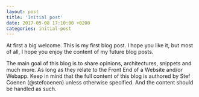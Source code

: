 ```yaml
---
layout: post
title: 'Initial post'
date: 2017-05-08 17:10:00 +0200
categories: initial-post
---
```


At first a big welcome. This is my first blog post. I hope you like it, but most of all, I hope you enjoy the content of my future blog posts.

The main goal of this blog is to share opinions, architectures, snippets and much more. As long as they relate to the Front End of a Website and/or Webapp. Keep in mind that the full content of this blog is authored by Stef Coenen (@stefcoenen) unless otherwise specified. And the content should be handled as such.

